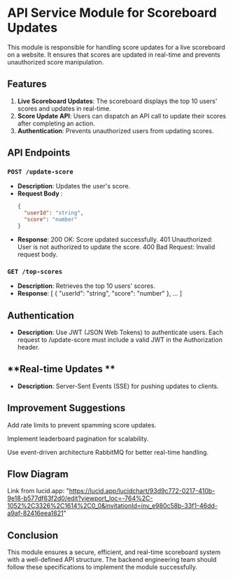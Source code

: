 # API Service Module for Scoreboard Updates

This module is responsible for handling score updates for a live scoreboard on a website.
It ensures that scores are updated in real-time and prevents unauthorized score manipulation.

## **Features**

1. **Live Scoreboard Updates**: The scoreboard displays the top 10 users' scores and updates in real-time.
2. **Score Update API**: Users can dispatch an API call to update their scores after completing an action.
3. **Authentication**: Prevents unauthorized users from updating scores.

## **API Endpoints**

### `POST /update-score`

- **Description**: Updates the user's score.
- **Request Body** :
  ```json
  {
    "userId": "string",
    "score": "number"
  }
  ```
- **Response**:
  200 OK: Score updated successfully.
  401 Unauthorized: User is not authorized to update the score.
  400 Bad Request: Invalid request body.

### `GET /top-scores`

- **Description**: Retrieves the top 10 users' scores.
- **Response**:
  [
    {
    "userId": "string",
    "score": "number"
    },
    ...
  ]


## **Authentication**
- **Description**: Use JWT (JSON Web Tokens) to authenticate users. Each request to /update-score must include a valid JWT in the Authorization header.

## **Real-time Updates **
- **Description**: Server-Sent Events (SSE) for pushing updates to clients.

## **Improvement Suggestions**

Add rate limits to prevent spamming score updates.

Implement leaderboard pagination for scalability.

Use event-driven architecture RabbitMQ for better real-time handling.

## **Flow Diagram**
Link from lucid.app: "https://lucid.app/lucidchart/93d9c772-0217-410b-9e18-b577df63f2d0/edit?viewport_loc=-764%2C-1052%2C3326%2C1614%2C0_0&invitationId=inv_e980c58b-33f1-46dd-a9af-82416eea1821"

## **Conclusion**

This module ensures a secure, efficient, and real-time scoreboard system with a well-defined API structure. The backend engineering team should follow these specifications to implement the module successfully.